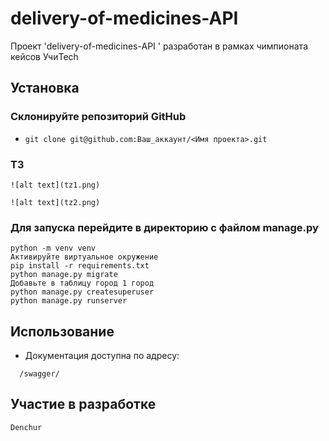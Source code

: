 # delivery-of-medicines-API

Проект 'delivery-of-medicines-API
' разработан в рамках чимпионата кейсов УчиTech
## Установка

### Cклонируйте репозиторий GitHub
- `git clone git@github.com:Ваш_аккаунт/<Имя проекта>.git`

### ТЗ
```
![alt text](tz1.png)
```
```
![alt text](tz2.png)
```
### Для запуска перейдите в директорию с файлом manage.py
```
python -m venv venv
Активируйте виртуальное окружение
pip install -r requirements.txt
python manage.py migrate
Добавьте в таблицу город 1 город
python manage.py createsuperuser
python manage.py runserver
```

## Использование
- Документация доступна по адресу:
```
  /swagger/
```

## Участие в разработке
    Denchur
